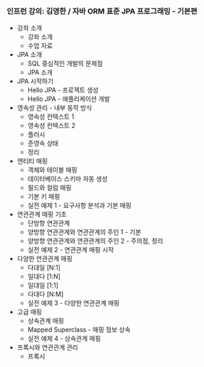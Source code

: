 ### 인프런 강의: 김영한 / 자바 ORM 표준 JPA 프로그래밍 - 기본편
- 강좌 소개
  - 강좌 소개
  - 수업 자료
- JPA 소개
  - SQL 중심적인 개발의 문제점
  - JPA 소개
- JPA 시작하기
  - Hello JPA - 프로젝트 생성
  - Hello JPA - 애플리케이션 개발
- 영속성 관리 - 내부 동작 방식
  - 영속성 컨텍스트 1
  - 영속성 컨텍스트 2
  - 플러시
  - 준영속 상태
  - 정리
- 엔티티 매핑
  - 객체와 테이블 매핑
  - 데이터베이스 스키마 자동 생성
  - 필드와 컬럼 매핑
  - 기본 키 매핑
  - 실전 예제 1 - 요구사항 분석과 기본 매핑
- 연관관계 매핑 기초
  - 단방향 연관관계
  - 양방향 연관관계와 연관관계의 주인 1 - 기본
  - 양방향 연관관계와 연관관계의 주인 2 - 주의점, 정리
  - 실전 예제 2 - 연관관계 매핑 시작
- 다양한 연관관계 매핑
  - 다대일 [N:1]
  - 일대다 [1:N]
  - 일대일 [1:1]
  - 다대다 [N:M]
  - 실전 예제 3 - 다양한 연관관계 매핑
- 고급 매핑
  - 상속관계 매핑
  - Mapped Superclass - 매핑 정보 상속
  - 실전 예제 4 - 상속관계 매핑
- 프록시와 연관관계 관리
  - 프록시